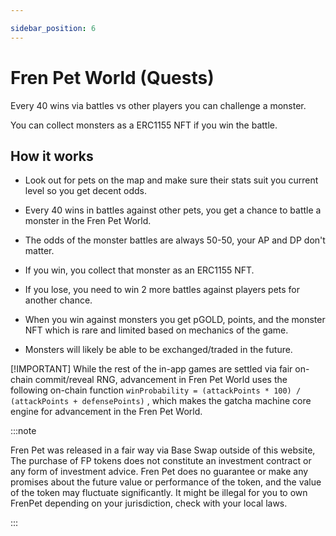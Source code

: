 ```yaml
---

sidebar_position: 6
---
```


# Fren Pet World (Quests)

Every 40 wins via battles vs other players you can challenge a monster.

You can collect monsters as a ERC1155 NFT if you win the battle.

## How it works

-   Look out for pets on the map and make sure their stats suit you current level so you get decent odds.
    

-   Every 40 wins in battles against other pets, you get a chance to battle a monster in the Fren Pet World.
    

-   The odds of the monster battles are always 50-50, your AP and DP don't matter.
    

-   If you win, you collect that monster as an ERC1155 NFT.
    

-   If you lose, you need to win 2 more battles against players pets for another chance.
    

-   When you win against monsters you get pGOLD, points, and the monster NFT which is rare and limited based on mechanics of the game.
    

-   Monsters will likely be able to be exchanged/traded in the future.

[!IMPORTANT]
While the rest of the in-app games are settled via fair on-chain commit/reveal RNG, advancement in Fren Pet World uses the following on-chain function `winProbability = (attackPoints * 100) / (attackPoints + defensePoints)` , which makes the gatcha machine core engine for advancement in the Fren Pet World.

:::note

Fren Pet was released in a fair way via Base Swap outside of this website, The purchase of FP tokens does not constitute an investment contract or any form of investment advice. Fren Pet does no guarantee or make any promises about the future value or performance of the token, and the value of the token may fluctuate significantly. It might be illegal for you to own FrenPet depending on your jurisdiction, check with your local laws.

:::
